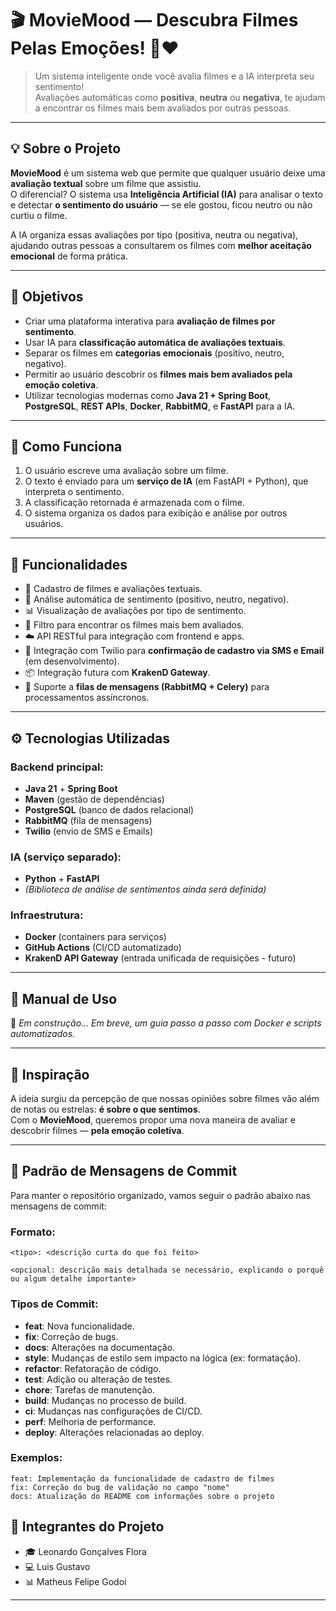 
# 🎬 **MovieMood** — Descubra Filmes Pelas Emoções! 🤖❤️  

> Um sistema inteligente onde você avalia filmes e a IA interpreta seu sentimento!  
> Avaliações automáticas como **positiva**, **neutra** ou **negativa**, te ajudam a encontrar os filmes mais bem avaliados por outras pessoas.

---

## 💡 Sobre o Projeto

**MovieMood** é um sistema web que permite que qualquer usuário deixe uma **avaliação textual** sobre um filme que assistiu.  
O diferencial? O sistema usa **Inteligência Artificial (IA)** para analisar o texto e detectar **o sentimento do usuário** — se ele gostou, ficou neutro ou não curtiu o filme.

A IA organiza essas avaliações por tipo (positiva, neutra ou negativa), ajudando outras pessoas a consultarem os filmes com **melhor aceitação emocional** de forma prática.

---

## 🎯 Objetivos

- Criar uma plataforma interativa para **avaliação de filmes por sentimento**.
- Usar IA para **classificação automática de avaliações textuais**.
- Separar os filmes em **categorias emocionais** (positivo, neutro, negativo).
- Permitir ao usuário descobrir os **filmes mais bem avaliados pela emoção coletiva**.
- Utilizar tecnologias modernas como **Java 21 + Spring Boot**, **PostgreSQL**, **REST APIs**, **Docker**, **RabbitMQ**, e **FastAPI** para a IA.

---

## 🧠 Como Funciona

1. O usuário escreve uma avaliação sobre um filme.
2. O texto é enviado para um **serviço de IA** (em FastAPI + Python), que interpreta o sentimento.
3. A classificação retornada é armazenada com o filme.
4. O sistema organiza os dados para exibição e análise por outros usuários.

---

## 🚀 Funcionalidades

- 📝 Cadastro de filmes e avaliações textuais.
- 🤖 Análise automática de sentimento (positivo, neutro, negativo).
- 📊 Visualização de avaliações por tipo de sentimento.
- 🔎 Filtro para encontrar os filmes mais bem avaliados.
- ☁️ API RESTful para integração com frontend e apps.
- 🔐 Integração com Twilio para **confirmação de cadastro via SMS e Email** (em desenvolvimento).
- 📦 Integração futura com **KrakenD Gateway**.
- 🐇 Suporte a **filas de mensagens (RabbitMQ + Celery)** para processamentos assíncronos.

---

## ⚙️ Tecnologias Utilizadas

### Backend principal:
- **Java 21** + **Spring Boot**
- **Maven** (gestão de dependências)
- **PostgreSQL** (banco de dados relacional)
- **RabbitMQ** (fila de mensagens)
- **Twilio** (envio de SMS e Emails)

### IA (serviço separado):
- **Python** + **FastAPI**
- *(Biblioteca de análise de sentimentos ainda será definida)*

### Infraestrutura:
- **Docker** (containers para serviços)
- **GitHub Actions** (CI/CD automatizado)
- **KrakenD API Gateway** (entrada unificada de requisições - futuro)

---

## 📖 Manual de Uso

🚧 *Em construção... Em breve, um guia passo a passo com Docker e scripts automatizados.*

---

## 🧠 Inspiração

A ideia surgiu da percepção de que nossas opiniões sobre filmes vão além de notas ou estrelas: **é sobre o que sentimos**.  
Com o **MovieMood**, queremos propor uma nova maneira de avaliar e descobrir filmes — **pela emoção coletiva**.

---

## 📝 Padrão de Mensagens de Commit

Para manter o repositório organizado, vamos seguir o padrão abaixo nas mensagens de commit:

### Formato:
```text
<tipo>: <descrição curta do que foi feito>

<opcional: descrição mais detalhada se necessário, explicando o porquê ou algum detalhe importante>
```

### Tipos de Commit:
- **feat**: Nova funcionalidade.
- **fix**: Correção de bugs.
- **docs**: Alterações na documentação.
- **style**: Mudanças de estilo sem impacto na lógica (ex: formatação).
- **refactor**: Refatoração de código.
- **test**: Adição ou alteração de testes.
- **chore**: Tarefas de manutenção.
- **build**: Mudanças no processo de build.
- **ci**: Mudanças nas configurações de CI/CD.
- **perf**: Melhoria de performance.
- **deploy**: Alterações relacionadas ao deploy.

### Exemplos:
```text
feat: Implementação da funcionalidade de cadastro de filmes
fix: Correção do bug de validação no campo "nome"
docs: Atualização do README com informações sobre o projeto
```
## 👥 Integrantes do Projeto

- 🎓 Leonardo Gonçalves Flora  
- 💻 Luis Gustavo  
- 📊 Matheus Felipe Godoi  

---

